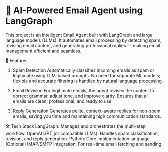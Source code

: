 # 📧 AI-Powered Email Agent using LangGraph

This project is an intelligent Email Agent built with LangGraph and large language models (LLMs). It automates email processing by detecting spam, revising email content, and generating professional replies — making email management efficient and seamless.

🚀 Features
1. Spam Detection
Automatically classifies incoming emails as spam or legitimate using LLM-based prompts. No need for separate ML models; flexible and accurate filtering is handled by natural language processing.

2. Email Revision
For legitimate emails, the agent revises the content to correct grammar, adjust tone, and improve clarity. Ensures that all emails are clean, professional, and ready to use.

3. Reply Generation
Generates polite, context-aware replies for non-spam emails, saving you time and maintaining high communication standards.

🛠️ Tech Stack
LangGraph: Manages and orchestrates the multi-step workflow.
OpenAI GPT (or compatible LLMs): Handles spam classification, revision, and reply generation.
Python: Core implementation language.
(Optional) IMAP/SMTP Integration: For real-time email fetching and sending.
